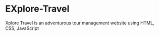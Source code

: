# EXplore-Travel
 Xplore Travel is an adventurous tour management website using HTML, CSS, JavaScript
